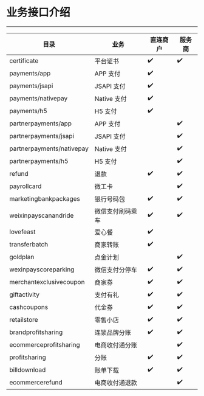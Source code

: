 # 业务接口介绍

---

| 目录                        | 业务        | 直连商户 |服务商|
|---------------------------|-----------|------| --- |
| certificate               | 平台证书      | ✔️   | ✔️ |
| payments/app              | APP 支付    | ✔️   |  |
| payments/jsapi            | JSAPI 支付  | ✔️   |  |
| payments/nativepay        | Native 支付 | ✔️   |  |
| payments/h5               | H5 支付     | ✔️   | |
| partnerpayments/app       | APP 支付    |      | ✔️ |
| partnerpayments/jsapi     | JSAPI 支付  |      | ✔️ |
| partnerpayments/nativepay | Native 支付 |      | ✔️ |
| partnerpayments/h5        | H5 支付     |      | ✔️ |
| refund                    | 退款        | ✔️   |✔️|
| payrollcard               | 微工卡       |      |✔️|
| marketingbankpackages     | 银行号码包     | ✔️   |✔️|
| weixinpayscanandride      | 微信支付刷码乘车  | ✔️   |✔️|
| lovefeast                 | 爱心餐       | ✔️   ||
| transferbatch             | 商家转账      | ✔️   ||
| goldplan                  | 点金计划      |      |✔️|
| wexinpayscoreparking      | 微信支付分停车   | ✔️   |✔️|
| merchantexclusivecoupon   | 商家券       | ✔️   |✔️|
| giftactivity              | 支付有礼      | ✔️   |✔️|
| cashcoupons               | 代金券       | ✔️   |✔️|
| retailstore               | 零售小店      | ✔️   |✔️|
| brandprofitsharing        | 连锁品牌分账    | ✔️   |✔️|
| ecommerceprofitsharing    | 电商收付通分账   |      |✔️|
| profitsharing             | 分账        | ✔️   |✔️|
| billdownload              | 账单下载      | ✔️   |✔️|
| ecommercerefund           | 电商收付通退款   |      |✔️|
